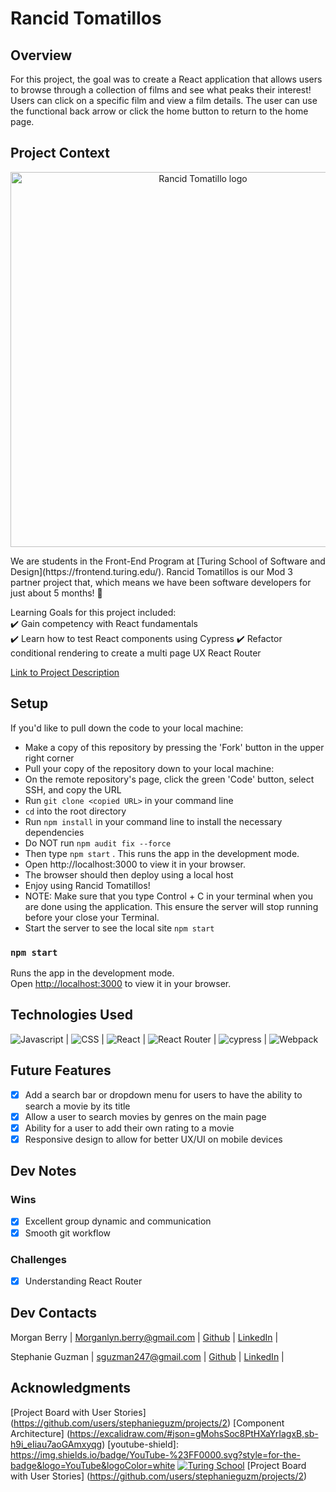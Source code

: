 # Rancid Tomatillos

## Overview
For this project, the goal was to create a React application that allows users to browse through a collection of films and see what peaks their interest!  Users can click on a specific film and view a film details.  The user can use the functional back arrow or click the home button to return to the home page.

## Project Context
<p align="center">
<img width='600' alt='Rancid Tomatillo logo' src='https://user-images.githubusercontent.com/102934145/197621931-ded88980-4f88-4bb1-84e4-be58c42da9ac.png'>
</p>
We are students in the Front-End Program at [Turing School of Software and Design](https://frontend.turing.edu/). Rancid Tomatillos is our Mod 3 partner project that, which means we have been software developers for just about 5 months! 🙌 

Learning Goals for this project included:      
✔️ Gain competency with React fundamentals      
✔️ Learn how to test React components using Cypress
✔️ Refactor conditional rendering to create a multi page UX React Router 

[Link to Project Description](https://frontend.turing.edu/projects/module-3/rancid-tomatillos-v3.html)

## Setup
If you'd like to pull down the code to your local machine:
- Make a copy of this repository by pressing the 'Fork' button in the upper right corner
- Pull your copy of the repository down to your local machine:
- On the remote repository's page, click the green 'Code' button, select SSH, and copy the URL
- Run `git clone <copied URL>` in your command line
- `cd` into the root directory
- Run `npm install` in your command line to install the necessary dependencies
- Do NOT run `npm audit fix --force`
- Then type `npm start` . This runs the app in the development mode.
- Open http://localhost:3000 to view it in your browser.
- The browser should then deploy using a local host
- Enjoy using Rancid Tomatillos!
- NOTE: Make sure that you type Control + C in your terminal when you are done using the application. This ensure the server will stop running before your close your Terminal.
- Start the server to see the local site `npm start`

### `npm start`

Runs the app in the development mode.\
Open [http://localhost:3000](http://localhost:3000) to view it in your browser.

## Technologies Used
![Javascript](https://img.shields.io/badge/JavaScript-323330?style=for-the-badge&logo=javascript&logoColor=F7DF1E) |
![CSS](https://img.shields.io/badge/CSS3-1572B6?style=for-the-badge&logo=css3&logoColor=white) |
![React](https://img.shields.io/badge/react-%2320232a.svg?style=for-the-badge&logo=react&logoColor=%2361DAFB) |
![React Router](https://img.shields.io/badge/React_Router-CA4245?style=for-the-badge&logo=react-router&logoColor=white) |
![cypress](https://img.shields.io/badge/-cypress-%23E5E5E5?style=for-the-badge&logo=cypress&logoColor=058a5e) |
![Webpack](https://img.shields.io/badge/webpack-%238DD6F9.svg?style=for-the-badge&logo=webpack&logoColor=black)

## Future Features
- [x] Add a search bar or dropdown menu for users to have the ability to search a movie by its title
- [x] Allow a user to search movies by genres on the main page 
- [x] Ability for a user to add their own rating to a movie
- [x] Responsive design to allow for better UX/UI on mobile devices

## Dev Notes
### Wins
- [x] Excellent group dynamic and communication
- [x] Smooth git workflow

### Challenges
- [x] Understanding React Router

## Dev Contacts
Morgan Berry |
Morganlyn.berry@gmail.com |
[Github](https://github.com/Mlberry0205) |
[LinkedIn](https://www.linkedin.com/in/morgan-lyn-berry/) |

Stephanie Guzman |
sguzman247@gmail.com |
[Github](https://github.com/stephanieguzm) |
[LinkedIn](https://www.linkedin.com/in/stephanie-guzman-sdsw/) |

## Acknowledgments 
[Project Board with User Stories] (https://github.com/users/stephanieguzm/projects/2)
[Component Architecture] (https://excalidraw.com/#json=gMohsSoc8PtHXaYrIagxB,sb-h9i_eIiau7aoGAmxyqg) 
[youtube-shield]: https://img.shields.io/badge/YouTube-%23FF0000.svg?style=for-the-badge&logo=YouTube&logoColor=white
[![Turing School](https://img.shields.io/badge/Turing_School-030303?style=for-the-badge)](https://turing.edu/)
[Project Board with User Stories] (https://github.com/users/stephanieguzm/projects/2) 







